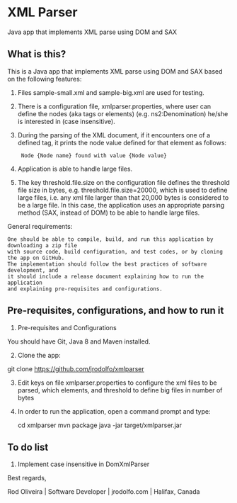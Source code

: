 # XML Parser
Java app that implements XML parse using DOM and SAX

## What is this?

This is a Java app that implements XML parse using DOM and SAX based on the following features:

1) Files sample-small.xml and sample-big.xml are used for testing.

2) There is a configuration file, xmlparser.properties, where user can define the nodes (aka tags or elements)
   (e.g. ns2:Denomination) he/she is interested in (case insensitive).

3) During the parsing of the XML document, if it encounters one of a defined 
   tag, it prints the node value defined for that element as follows:

		Node {Node name} found with value {Node value}

4) Application is able to handle large files.

5) The key threshold.file.size on the configuration file defines the threshold file size 
   in bytes, e.g. threshold.file.size=20000, which is used to define large files, i.e. any 
   xml file larger than that 20,000 bytes is considered to be a large file. In this case, 
   the application uses an appropriate parsing method (SAX, instead of DOM) to be able to 
   handle large files.

General requirements:

    One should be able to compile, build, and run this application by downloading a zip file
    with source code, build configuration, and test codes, or by cloning the app on GitHub.
    The implementation should follow the best practices of software development, and
    it should include a release document explaining how to run the application 
    and explaining pre-requisites and configurations.

## Pre-requisites, configurations, and how to run it

1) Pre-requisites and Configurations

You should have Git, Java 8 and Maven installed.

2) Clone the app:

git clone https://github.com/jrodolfo/xmlparser

3) Edit keys on file xmlparser.properties to configure the xml files to be parsed, which elements, and 
threshold to define big files in number of bytes

4) In order to run the application, open a command prompt and type:

    cd xmlparser
    mvn package
    java -jar target/xmlparser.jar

## To do list

1) Implement case insensitive in DomXmlParser

Best regards,

Rod Oliveira | Software Developer | jrodolfo.com | Halifax, Canada
